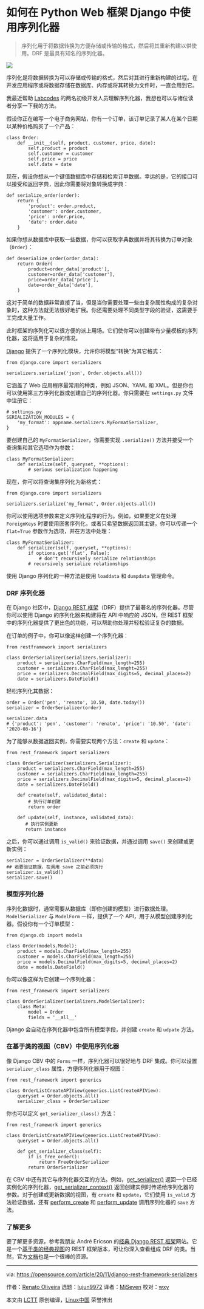 [#]: collector: (lujun9972)
[#]: translator: (MjSeven)
[#]: reviewer: (wxy)
[#]: publisher: (wxy)
[#]: url: (https://linux.cn/article-12900-1.html)
[#]: subject: (How to use Serializers in the Django Python web framework)
[#]: via: (https://opensource.com/article/20/11/django-rest-framework-serializers)
[#]: author: (Renato Oliveira https://opensource.com/users/renato-oliveira)

如何在 Python Web 框架 Django 中使用序列化器
======

> 序列化用于将数据转换为方便存储或传输的格式，然后将其重新构建以供使用。DRF 是最具有知名的序列化器。

![](https://img.linux.net.cn/data/attachment/album/202012/08/220845q5tz7cfftze5oem5.jpg)

序列化是将数据转换为可以存储或传输的格式，然后对其进行重新构建的过程。在开发应用程序或将数据存储在数据库、内存或将其转换为文件时，一直会用到它。

我最近帮助 [Labcodes][2] 的两名初级开发人员理解序列化器，我想也可以与诸位读者分享一下我的方法。

假设你正在编写一个电子商务网站，你有一个订单，该订单记录了某人在某个日期以某种价格购买了一个产品：

```
class Order:
    def __init__(self, product, customer, price, date):
        self.product = product
        self.customer = customer
        self.price = price
        self.date = date
```

现在，假设你想从一个键值数据库中存储和检索订单数据。幸运的是，它的接口可以接受和返回字典，因此你需要将对象转换成字典：

```
def serialize_order(order):
    return {
        'product': order.product,
        'customer': order.customer,
        'price': order.price,
        'date': order.date
    }
```

如果你想从数据库中获取一些数据，你可以获取字典数据并将其转换为订单对象（`Order`）：

```
def deserialize_order(order_data):
    return Order(
        product=order_data['product'],
        customer=order_data['customer'],
        price=order_data['price'],
        date=order_data['date'],
    )
```

这对于简单的数据非常直接了当，但是当你需要处理一些由复杂属性构成的复杂对象时，这种方法就无法很好地扩展。你还需要处理不同类型字段的验证，这需要手工完成大量工作。

此时框架的序列化可以很方便的派上用场。它们使你可以创建带有少量模板的序列化器，这将适用于复杂的情况。

[Django][3] 提供了一个序列化模块，允许你将模型“转换”为其它格式：

```
from django.core import serializers

serializers.serialize('json', Order.objects.all())
```

它涵盖了 Web 应用程序最常用的种类，例如 JSON、YAML 和 XML。但是你也可以使用第三方序列化器或创建自己的序列化器。你只需要在 `settings.py` 文件中注册它：

```
# settings.py
SERIALIZATION_MODULES = {
    'my_format': appname.serializers.MyFormatSerializer,
}
```

要创建自己的 `MyFormatSerializer`，你需要实现 `.serialize()` 方法并接受一个查询集和其它选项作为参数：

```
class MyFormatSerializer:
    def serialize(self, queryset, **options):
        # serious serialization happening
```

现在，你可以将查询集序列化为新格式：

```
from django.core import serializers

serializers.serialize('my_format', Order.objects.all())
```

你可以使用选项参数来定义序列化程序的行为。例如，如果要定义在处理 `ForeignKeys` 时要使用嵌套序列化，或者只希望数据返回其主键，你可以传递一个 `flat=True` 参数作为选项，并在方法中处理：

```
class MyFormatSerializer:
    def serializer(self, queryset, **options):
        if options.get('flat', False):
            # don't recursively serialize relationships
        # recursively serialize relationships
```

使用 Django 序列化的一种方法是使用 `loaddata` 和 `dumpdata` 管理命令。

### DRF 序列化器

在 Django 社区中，[Django REST 框架][4]（DRF）提供了最著名的序列化器。尽管你可以使用 Django 的序列化器来构建将在 API 中响应的 JSON，但 REST 框架中的序列化器提供了更出色的功能，可以帮助你处理并轻松验证复杂的数据。

在订单的例子中，你可以像这样创建一个序列化器：

```
from restframework import serializers

class OrderSerializer(serializers.Serializer):
    product = serializers.CharField(max_length=255)
    customer = serializers.CharField(max_lenght=255)
    price = serializers.DecimalField(max_digits=5, decimal_places=2)
    date = serializers.DateField()
```

轻松序列化其数据：

```
order = Order('pen', 'renato', 10.50, date.today())
serializer = OrderSerializer(order)

serializer.data
# {'product': 'pen', 'customer': 'renato', 'price': '10.50', 'date': '2020-08-16'}
```

为了能够从数据返回实例，你需要实现两个方法：`create` 和 `update`：

```
from rest_framework import serializers

class OrderSerializer(serializers.Serializer):
    product = serializers.CharField(max_length=255)
    customer = serializers.CharField(max_length=255)
    price = serializers.DecimalField(max_digits=5, decimal_places=2)
    date = serializers.DateField()

    def create(self, validated_data):
        # 执行订单创建
        return order

    def update(self, instance, validated_data):
       # 执行实例更新
       return instance
```

之后，你可以通过调用 `is_valid()` 来验证数据，并通过调用 `save()` 来创建或更新实例：

```
serializer = OrderSerializer(**data)
## 若要验证数据，在调用 save 之前必须执行
serializer.is_valid()
serializer.save()
```

### 模型序列化器

序列化数据时，通常需要从数据库（即你创建的模型）进行数据处理。`ModelSerializer` 与 `ModelForm` 一样，提供了一个 API，用于从模型创建序列化器。假设你有一个订单模型：

```
from django.db import models

class Order(models.Model):
    product = models.CharField(max_length=255)
    customer = models.CharField(max_length=255)
    price = models.DecimalField(max_digits=5, decimal_places=2)
    date = models.DateField()    
```

你可以像这样为它创建一个序列化器：

```
from rest_framework import serializers

class OrderSerializer(serializers.ModelSerializer):
    class Meta:
        model = Order
        fields = '__all__'
```

Django 会自动在序列化器中包含所有模型字段，并创建 `create` 和 `udpate` 方法。

### 在基于类的视图（CBV）中使用序列化器

像 Django CBV 中的 `Forms` 一样，序列化器可以很好地与 DRF 集成。你可以设置 `serializer_class` 属性，方便序列化器用于视图：

```
from rest_framework import generics

class OrderListCreateAPIView(generics.ListCreateAPIView):
    queryset = Order.objects.all()
    serializer_class = OrderSerializer
```

你也可以定义 `get_serializer_class()` 方法：

```
from rest_framework import generics

class OrderListCreateAPIView(generics.ListCreateAPIView):
    queryset = Order.objects.all()
   
    def get_serializer_class(self):
        if is_free_order():
            return FreeOrderSerializer
        return OrderSerializer
```

在 CBV 中还有其它与序列化器交互的方法。例如，[get_serializer()][5] 返回一个已经实例化的序列化器，[get_serializer_context()][6] 返回创建实例时传递给序列化器的参数。对于创建或更新数据的视图，有 `create` 和 `update`，它们使用 `is_valid` 方法验证数据，还有 [perform_create][7] 和 [perform_update][8] 调用序列化器的 `save` 方法。

### 了解更多

要了解更多资源，参考我朋友 André Ericson 的[经典 Django REST 框架][9]网站。它是一个[基于类的经典视图][10]的 REST 框架版本，可让你深入查看组成 DRF 的类。当然，官方[文档][11]也是一个很棒的资源。

--------------------------------------------------------------------------------

via: https://opensource.com/article/20/11/django-rest-framework-serializers

作者：[Renato Oliveira][a]
选题：[lujun9972][b]
译者：[MjSeven](https://github.com/MjSeven)
校对：[wxy](https://github.com/wxy)

本文由 [LCTT](https://github.com/LCTT/TranslateProject) 原创编译，[Linux中国](https://linux.cn/) 荣誉推出

[a]: https://opensource.com/users/renato-oliveira
[b]: https://github.com/lujun9972
[1]: https://opensource.com/sites/default/files/styles/image-full-size/public/lead-images/data_analytics_cloud.png?itok=eE4uIoaB (Net catching 1s and 0s or data in the clouds)
[2]: http://www.labcodes.com.br
[3]: https://www.djangoproject.com/
[4]: https://www.django-rest-framework.org/
[5]: http://www.cdrf.co/3.9/rest_framework.generics/CreateAPIView.html#get_serializer
[6]: http://www.cdrf.co/3.9/rest_framework.generics/CreateAPIView.html#get_serializer_context
[7]: http://www.cdrf.co/3.9/rest_framework.generics/CreateAPIView.html#perform_create
[8]: http://www.cdrf.co/3.9/rest_framework.generics/RetrieveUpdateAPIView.html#perform_update
[9]: http://www.cdrf.co/
[10]: https://ccbv.co.uk/
[11]: https://www.django-rest-framework.org/api-guide/serializers/#serializers
